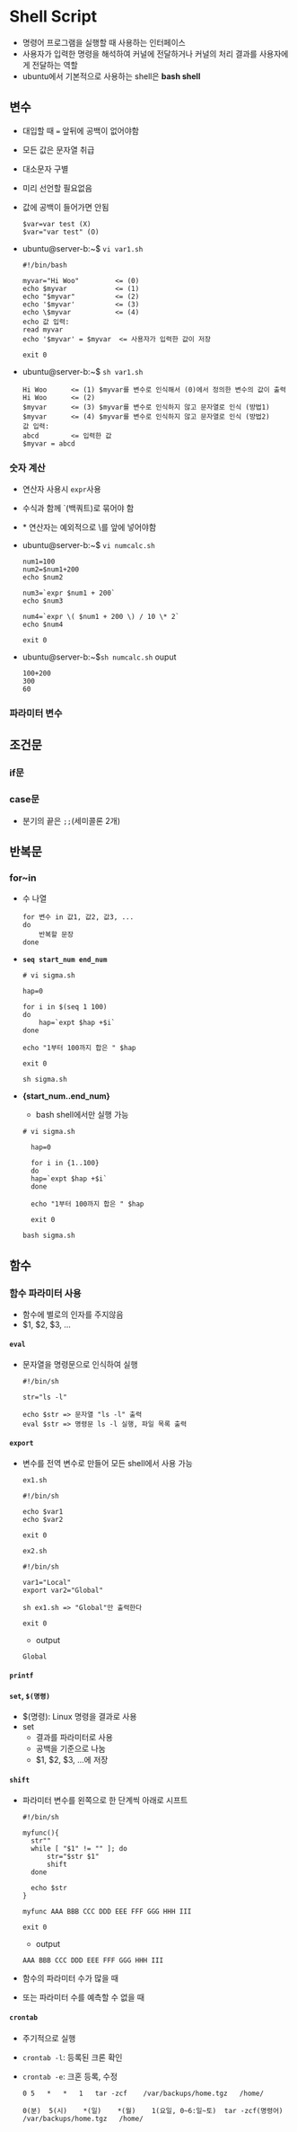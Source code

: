 

# Shell Script

- 명령어 프로그램을 실행할 때 사용하는 인터페이스
- 사용자가 입력한 명령을 해석하여 커널에 전달하거나 커널의 처리 결과를 사용자에게 전달하는 역할
- ubuntu에서 기본적으로 사용하는 shell은 **bash shell**



## 변수

- 대입할 때 `=` 앞뒤에 공백이 없어야함

- 모든 값은 문자열 취급

- 대소문자 구별

- 미리 선언할 필요없음

- 값에 공백이 들어가면 안됨

  ```shell
  $var=var test (X)
  $var="var test" (O)
  ```

- ubuntu@server-b:~$ `vi var1.sh`

    ```shell
    #!/bin/bash

    myvar="Hi Woo"         <= (0)
    echo $myvar            <= (1)
    echo "$myvar"          <= (2)
    echo '$myvar'          <= (3)
    echo \$myvar           <= (4)
    echo 값 입력:
    read myvar
    echo '$myvar' = $myvar	<= 사용자가 입력한 값이 저장

    exit 0
    ```

- ubuntu@server-b:~$ `sh var1.sh`

    ```
    Hi Woo		<= (1) $myvar를 변수로 인식해서 (0)에서 정의한 변수의 값이 출력
    Hi Woo      <= (2)
    $myvar		<= (3) $myvar를 변수로 인식하지 않고 문자열로 인식 (방법1)
    $myvar		<= (4) $myvar를 변수로 인식하지 않고 문자열로 인식 (방법2)
    값 입력:
    abcd		<= 입력한 값
    $myvar = abcd
    ```



### 숫자 계산

- 연산자 사용시 `expr`사용
- 수식과 함께 `(백쿼트)로 묶어야 함
-  \* 연산자는 예외적으로 \를 앞에 넣어야함

- ubuntu@server-b:~$ `vi numcalc.sh` 

  ```shell
  num1=100
  num2=$num1+200
  echo $num2
  
  num3=`expr $num1 + 200`
  echo $num3
  
  num4=`expr \( $num1 + 200 \) / 10 \* 2`
  echo $num4
  
  exit 0
  ```

- ubuntu@server-b:~$`sh numcalc.sh`  ouput

  ```she
  100+200
  300
  60
  ```



### 파라미터 변수



## 조건문

### if문



### case문

- 분기의 끝은 `;;`(세미콜론 2개)





## 반복문

### for~in

- 수 나열

    ```shell
    for 변수 in 값1, 값2, 값3, ...
    do
        반복할 문장
    done
    ```

- **`seq start_num end_num`**

    ```shell
    # vi sigma.sh
    
    hap=0
    
    for i in $(seq 1 100)
    do
        hap=`expt $hap +$i`
    done
    
    echo "1부터 100까지 합은 " $hap
    
    exit 0
    ```

    `sh sigma.sh`

- **{start_num..end_num}**
  
  - bash shell에서만 실행 가능
  
  ```shell
  # vi sigma.sh
  
    hap=0

    for i in {1..100}
    do
    hap=`expt $hap +$i`
    done

    echo "1부터 100까지 합은 " $hap

    exit 0
  ```
  
  `bash sigma.sh`



## 함수

### 함수 파라미터 사용

- 함수에 별로의 인자를 주지않음
- $1, $2, $3, ...



#### `eval`

- 문자열을 명령문으로 인식하여 실행

  ```shell
  #!/bin/sh
  
  str="ls -l"
  
  echo $str	=> 문자열 "ls -l" 출력
  eval $str	=> 명령문 ls -l 실행, 파일 목록 출력
  ```




#### `export`

- 변수를 전역 변수로 만들어 모든 shell에서 사용 가능

  `ex1.sh`

  ```shell
  #!/bin/sh
  
  echo $var1
  echo $var2
  
  exit 0
  ```

  `ex2.sh`

  ```shell
  #!/bin/sh
  
  var1="Local"
  export var2="Global"
  
  sh ex1.sh	=> "Global"만 출력한다
  
  exit 0
  ```

  - output

  ```
  Global
  ```

  

#### `printf`



#### `set`, `$(명령)`

- $(명령): Linux 명령을 결과로 사용
- set
  - 결과를 파라미터로 사용
  - 공백을 기준으로 나눔
  - $1, $2, $3, ...에 저장



#### `shift`

- 파라미터 변수를 왼쪽으로 한 단계씩 아래로 시프트

  ```shell
  #!/bin/sh
  
  myfunc(){
  	str""
  	while [ "$1" != "" ]; do
  		str="$str $1"
  		shift
  	done
  	
  	echo $str
  }
  
  myfunc AAA BBB CCC DDD EEE FFF GGG HHH III
  
  exit 0
  ```

  - output

  ```
  AAA BBB CCC DDD EEE FFF GGG HHH III
  ```

- 함수의 파라미터 수가 많을 때

- 또는 파라미터 수를 예측할 수 없을 때



#### `crontab`

- 주기적으로 실행

- `crontab -l`: 등록된 크론 확인

- `crontab -e`: 크혼 등록, 수정

  ```
  0	5	*	*	1	tar -zcf	/var/backups/home.tgz	/home/
  ```

  ```
  0(분)	5(시)	*(일)	*(월)	1(요일, 0~6:일~토)	tar -zcf(명령어)	/var/backups/home.tgz	/home/
  ```

  






